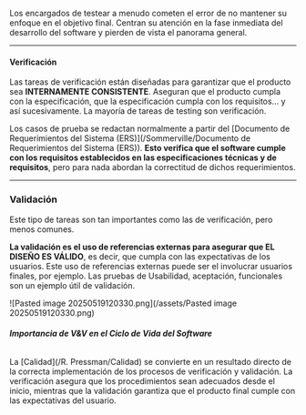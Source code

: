 Los encargados de testear a menudo cometen el error de no mantener su enfoque en el objetivo final. Centran su atención en la fase inmediata del desarrollo del software y pierden de vista el panorama general.
****
#### **Verificación** 
Las tareas de verificación están diseñadas para garantizar que el producto sea **INTERNAMENTE CONSISTENTE**. Aseguran que el producto cumpla con la especificación, que la especificación cumpla con los requisitos... y así sucesivamente.
La mayoría de tareas de testing son verificación.

Los casos de prueba se redactan normalmente a partir del [Documento de Requerimientos del Sistema (ERS)](/Sommerville/Documento de Requerimientos del Sistema (ERS)). **Esto verifica que el software cumple con los requisitos establecidos en las especificaciones técnicas y de requisitos**, pero para nada abordan la correctitud de dichos requerimientos.
****
### **Validación** 
Este tipo de tareas son tan importantes como las de verificación, pero menos comunes.

**La validación es el uso de referencias externas para asegurar que EL DISEÑO ES VÁLIDO**, es decir, que cumpla con las expectativas de los usuarios. Este uso de referencias externas puede ser el involucrar usuarios finales, por ejemplo.
Las pruebas de Usabilidad, aceptación, funcionales son un ejemplo útil de validación.

![Pasted image 20250519120330.png](/assets/Pasted image 20250519120330.png)
###### **Importancia de V&V en el Ciclo de Vida del Software**
La [Calidad](/R. Pressman/Calidad) se convierte en un resultado directo de la correcta implementación de los procesos de verificación y validación. 
La verificación asegura que los procedimientos sean adecuados desde el inicio, mientras que la validación garantiza que el producto final cumple con las expectativas del usuario.